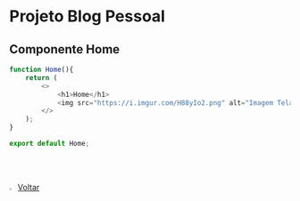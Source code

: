 <h1>Projeto Blog Pessoal</h1>



<h2>Componente Home</h2>







```typescript
function Home(){
    return (
        <>
            <h1>Home</h1>
            <img src="https://i.imgur.com/H88yIo2.png" alt="Imagem Tela Inicial" width="500" height="500"/>
        </>
    );
}

export default Home;
```


<br /><br />
	
<div align="left"><a href="README.md"><img src="https://i.imgur.com/XMgF3gl.png" title="source: imgur.com" width="3%"/>Voltar</a></div>
